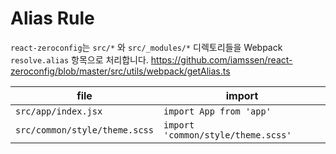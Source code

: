 # Alias Rule

`react-zeroconfig`는 `src/*` 와 `src/_modules/*` 디렉토리들을 Webpack `resolve.alias` 항목으로 처리합니다. <https://github.com/iamssen/react-zeroconfig/blob/master/src/utils/webpack/getAlias.ts>

|file                            |import                                 |
|--------------------------------|---------------------------------------|
|`src/app/index.jsx`             |`import App from 'app'`                |
|`src/common/style/theme.scss`   |`import 'common/style/theme.scss'`     |

